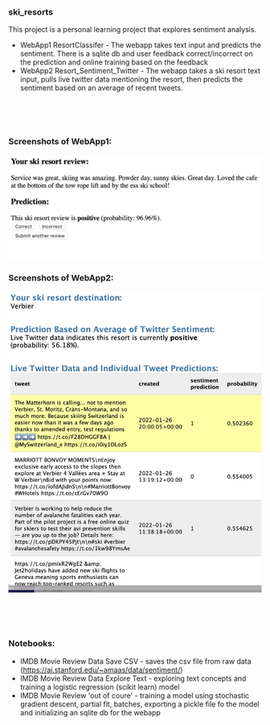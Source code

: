 ### ski_resorts

This project is a personal learning project that explores sentiment analysis.

- WebApp1 ResortClassifer - The webapp takes text input and predicts the sentiment. There is a sqlite db and user feedback correct/incorrect on the prediction and online training based on the feedback
- WebApp2 Resort_Sentiment_Twitter - The webapp takes a ski resort text input, pulls live twitter data mentioning the resort, then predicts the sentiment based on an average of recent tweets.

<br><br><br>
### Screenshots of WebApp1:

<p float="left">
  <img src="/SkiResortClassifier.png" width="600" />
</p>

### Screenshots of WebApp2:
<p float="left">
  <img src="/SkiResortSentiment.png" width="600" />
</p>


<br><br><br>

### Notebooks:
- IMDB Movie Review Data Save CSV - saves the csv file from raw data (https://ai.stanford.edu/~amaas/data/sentiment/)
- IMDB Movie Review Data Explore Text - exploring text concepts and training a logistic regression (scikit learn) model
- IMDB Movie Review 'out of coure' - training a model using stochastic gradient descent, partial fit, batches, exporting a pickle file fo the model and initializing an sqlite db for the webapp
